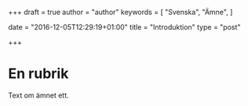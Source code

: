 +++
draft = true
author = "author"
keywords = [
  "Svenska",
  "Ämne",
]

date = "2016-12-05T12:29:19+01:00"
title = "Introduktion"
type = "post"

+++
# En rubrik

Text om ämnet ett.
